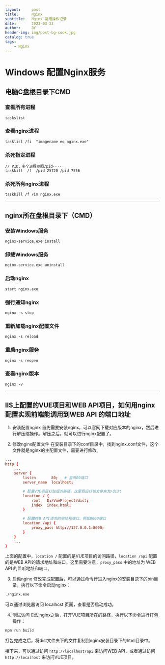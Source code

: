 ```yaml
---
layout:     post
title:      Nginx
subtitle:   Nginx 常用操作记录
date:       2023-03-23
author:     BY
header-img: img/post-bg-cook.jpg
catalog: true
tags:
    - Nginx
---
```



# Windows 配置Nginx服务
## 电脑C盘根目录下CMD
### 查看所有进程
```
taskslist
```

### 查看nginx进程
```
tasklist /fi  "imagename eq nginx.exe"
```

### 杀死指定进程
```
// PID，多个进程参照/pid····
taskkill  /f  /pid 25720 /pid 7556
```

### 杀死所有nginx进程
```
taskkill /f /im nginx.exe
```

---

## nginx所在盘根目录下（CMD）
### 安装Windows服务
```
nginx-service.exe install
```

### 卸载Windows服务
```
nginx-service.exe uninstall
```

### 启动nginx
```
start nginx.exe
```

### 强行通知nginx
```
nginx -s stop
```

### 重新加载nginx配置文件
```
nginx -s reload
```

### 重启nginx服务
```
nginx -s reopen
```

### 查看nginx版本
```
nginx -v
```

---

## IIS上配置的VUE项目和WEB API项目，如何用nginx配置实现前端能调用到WEB API 的端口地址
1. 安装配置nginx
首先需要安装nginx，可以官网下载对应版本的nginx，然后进行解压缩操作。解压之后，就可以进行nginx配置了。


2. 修改nginx配置文件
在安装目录下的conf目录中，找到nginx.conf文件，这个文件就是nginx的主配置文件，需要进行修改。

```conf
...
http {
    ...
    server {
        listen       80;   # 监听80端口
        server_name  localhost;

        # 配置VUE项目打包后的路径，这里假设打包文件夹为/dist
        location / {
            root   D:/VueProject/dist;
            index  index.html;
        }

        # 配置WEB API请求的地址和端口，例如8000端口
        location /api {
            proxy_pass http://127.0.0.1:8000;
        }
    }
    ...
}
```

上面的配置中，`location /` 配置的是VUE项目的访问路径，`location /api` 配置的是WEB API的请求地址和端口。这里需要注意，`proxy_pass` 中的地址为 WEB API 的监听地址和端口。


3. 启动nginx
修改完成配置后，可以通过命令行进入nginx的安装目录下的bin目录，执行以下命令启动nginx：

```bash
./nginx.exe
```

可以通过浏览器访问 localhost 页面，查看是否启动成功。

4. 测试访问
启动nginx之后，打开VUE项目所在的路径，执行以下命令进行打包操作：

```bash
npm run build
```

打包完成之后，将dist文件夹下的文件复制到nginx安装目录下的html目录中。

接下来，可以通过访问 `http://localhost/api` 来访问WEB API，或者通过访问 `http://localhost` 来访问VUE项目。
